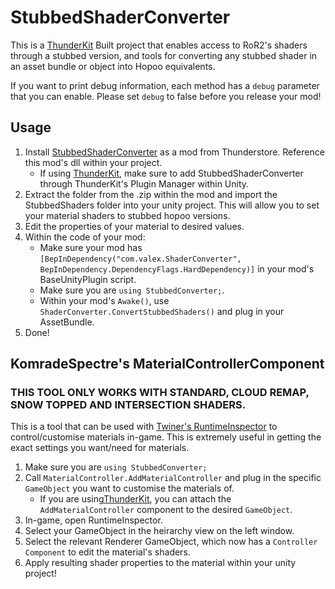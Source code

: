 # StubbedShaderConverter
This is a [ThunderKit](https://github.com/PassivePicasso/ThunderKit) Built project that enables access to RoR2's shaders through a stubbed version, and tools for converting any stubbed shader in an asset bundle or object into Hopoo equivalents.

If you want to print debug information, each method has a `debug` parameter that you can enable. Please set `debug` to false before you release your mod!

## Usage

1. Install [StubbedShaderConverter](https://thunderstore.io/package/ValeX/StubbedShaderConverter/) as a mod from Thunderstore. Reference this mod's dll within your project.
    - If using [ThunderKit](https://github.com/PassivePicasso/ThunderKit), make sure to add StubbedShaderConverter through ThunderKit's Plugin Manager within Unity.
2. Extract the folder from the .zip within the mod and import the StubbedShaders folder into your unity project. This will allow you to set your material shaders to stubbed hopoo versions.
3. Edit the properties of your material to desired values.
4. Within the code of your mod:
    - Make sure your mod has `[BepInDependency("com.valex.ShaderConverter", BepInDependency.DependencyFlags.HardDependency)]` in your mod's BaseUnityPlugin script.
	- Make sure you are `using StubbedConverter;`.
	- Within your mod's `Awake()`, use `ShaderConverter.ConvertStubbedShaders()` and plug in your AssetBundle.
5. Done!

## KomradeSpectre's MaterialControllerComponent

### THIS TOOL ONLY WORKS WITH STANDARD, CLOUD REMAP, SNOW TOPPED AND INTERSECTION SHADERS.
This is a tool that can be used with [Twiner's RuntimeInspector](https://thunderstore.io/package/Twiner/RuntimeInspector/) to control/customise materials in-game. This is extremely useful in getting the exact settings you want/need for materials. 

1. Make sure you are `using StubbedConverter;`
2. Call `MaterialController.AddMaterialController` and plug in the specific `GameObject` you want to customise the materials of.
    - If you are using[ThunderKit](https://github.com/PassivePicasso/ThunderKit), you can attach the `AddMaterialController` component to the desired `GameObject`.
3. In-game, open RuntimeInspector.
4. Select your GameObject in the heirarchy view on the left window.
5. Select the relevant Renderer GameObject, which now has a `Controller Component` to edit the material's shaders.
6. Apply resulting shader properties to the material within your unity project!
